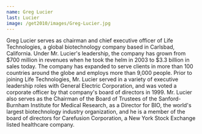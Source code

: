 ```yaml
---
name: Greg Lucier
last: Lucier
image: /get2010/images/Greg-Lucier.jpg
---
```


Greg Lucier serves as chairman and chief executive officer of Life Technologies, a global biotechnology company based in Carlsbad, California. Under Mr. Lucier\'s leadership, the company has grown from \$700 million in revenues when he took the helm in 2003 to \$3.3 billion in sales today. The company has expanded to serve clients in more than 100 countries around the globe and employs more than 9,000 people. Prior to joining Life Technologies, Mr. Lucier served in a variety of executive leadership roles with General Electric Corporation, and was voted a corporate officer by that company\'s board of directors in 1999. Mr. Lucier also serves as the Chairman of the Board of Trustees of the Sanford-Burnham Institute for Medical Research, as a Director for BIO, the world\'s largest biotechnology industry organization, and he is a member of the board of directors for Carefusion Corporation, a New York Stock Exchange listed healthcare company.
